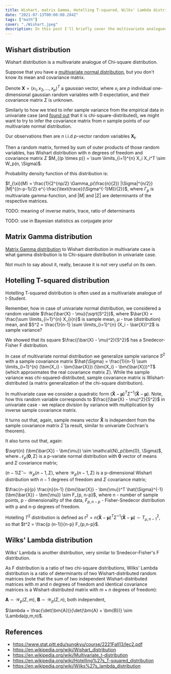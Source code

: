 ```yaml
---
title: Wishart, matrix Gamma, Hotelling T-squared, Wilks' Lambda distributions
date: "2021-07-13T00:00:00.284Z"
tags: ["math"]
cover: "./Wishart.jpeg"
description: In this post I'll briefly cover the multivariate analogues of gamma-distribution-related univariate statistical distributions.
---
```


Wishart distribution
--------------------

Wishart distribution is a multivariate analogue of Chi-square distribution. 

Suppose that you have a [multivariate normal distribution](/2021-07-01-1), but you don't know its mean and covariance matrix.

Denote $\bm{X} = (x_1, x_2, ..., x_p)^T$ a gaussian vector, where $x_i$ are $p$ individual one-dimensional gaussian random 
variables with 0 expectation, and their covariance matrix $\Sigma$ is unknown.

Similarly to how we tried to infer sample variance from the empirical data in univariate case (and [found out](/2021-06-20-1) that it is 
chi-square-distributed), we might want to try to infer the covariance matrix from $n$ sample points of our multivariate
normal distribution.

Our observations then are $n$ i.i.d $p$-vector random variables $\bm{X_i}$.

Then a random matrix, formed by sum of outer products of those random variables, has Wishart distribution with n degrees 
of freedom and covariance matrix $\Sigma$ $M_{(p \times p)} = \sum \limits_{i=1}^{n} X_i X_i^T \sim W_p(n, \Sigma)$.

Probability density function of this distribution is:

$f_{\xi}(M) = \frac{1}{2^{np/2} \Gamma_p(\frac{n}{2}) |\Sigma|^{n/2}} |M|^{(n-p-1)/2} e^{-\frac{\text{trace}(\Sigma^{-1}M)}{2}}$, where $\Gamma_p$ is multivariate gamma-function, and $|M|$ and $|\Sigma|$ are determinants of the respective matrices.

TODO: meaning of inverse matrix, trace, ratio of determinants

TODO: use in Bayesian statistics as conjugate prior

Matrix Gamma distribution
-------------------------

[Matrix Gamma distribution](https://en.wikipedia.org/wiki/Matrix_gamma_distribution) to Wishart distribution in multivariate case is what gamma distribution is to Chi-square distribution
in univariate case. 

Not much to say about it, really, because it is not very useful on its own.


Hotelling T-squared distribution
--------------------------------

Hotelling T-squared distribution is often used as a multivariate analogue of t-Student. 

Remember, how in case of univariate normal distribution, we considered a random variable $\frac{\bar{X} - \mu}{\sqrt{S^2}}$, where $\bar{X} = \frac{\sum \limits_{i=1}^{n} X_i}{n}$ is sample mean, $\mu$ - true (distribution) mean, and $S^2 = \frac{1}{n-1} \sum \limits_{i=1}^{n} (X_i - \bar{X})^2$ is sample variance?

We showed that its square $\frac{(\bar{X} - \mu)^2}{S^2}$ has a Snedecor-Fisher F distribution.

In case of multivariate normal distribution we generalize sample variance $S^2$ with a sample covariance matrix $\hat{\Sigma} = \frac{1}{n-1} \sum \limits_{i=1}^{n} (\bm{X_i} - \bm{\bar{X}}) (\bm{X_i} - \bm{\bar{X}})^T$ (which approximates the real covariance matrix $\Sigma$).
While the sample variance was chi-squared-distributed, sample covariance matrix is Wishart-distributed (a matrix generalization of the chi-square distribution).

In multivariate case we consider a quadratic form $(\bm{\bar{X}} - \bm{\mu})^T \hat{\Sigma}^{-1} (\bm{\bar{X}} - \bm{\mu})$. Note, how this random variable corresponds to $\frac{(\bar{X} - \mu)^2}{S^2}$
in univariate case - we replace division by variance with multiplication by inverse sample covariance matrix. 

It turns out that, again, sample means vector $\bm{\bar{X}}$ is independent from the sample covariance matrix $\hat{\Sigma}$ (a result, similar to univariate Cochran's theorem).

It also turns out that, again: 

$\sqrt{n} (\bm{\bar{X}} - \bm{\mu}) \sim \mathcal{N}_p(\bm{0}, \Sigma)$, where $\mathcal{N}_p(\bm{0}, \Sigma)$ is a p-variate normal distribution with $\bm{0}$ vector of means and $\Sigma$ covariance matrix; 

$(n-1) \hat{\Sigma} \sim \mathcal{W}_p(n-1, \Sigma)$, where $\mathcal{W}_p(n-1, \Sigma)$ is a p-dimensional Wishart distribution with $n-1$ degrees of freedom and $\Sigma$ covariance matrix;

$\frac{n-p}{p} \frac{n}{n-1} (\bm{\bar{X}} - \bm{\mu})^T \hat{\Sigma}^{-1} (\bm{\bar{X}} - \bm{\mu}) \sim F_{p, n-p}$, where n - number of sample points, p - dimensionality of the data, $F_{p, n-p}$ - Fisher-Snedecor distribution with p and n-p degrees of freedom.

Hotelling $T^2$ distribution is defined as $t^2 = n (\bm{\bar{X}} - \bm{\mu})^T \hat{\Sigma}^{-1} (\bm{\bar{X}} - \bm{\mu}) \sim T^2_{\mu, n-1}$, so that $t^2 = \frac{p (n-1)}{n-p} F_{p,n-p}$.


Wilks' Lambda distribution
--------------------------

Wilks' Lambda is another distribution, very similar to Snedecor-Fisher's F distribution. 

As F distribution is a ratio of two chi-square distributions, Wilks' Lambda distribution is
a ratio of determinants of two Wishart-distributed random matrices (note that the sum of two 
independent Wishart-distributed matrices with $m$ and $n$ degrees of freedom and identical covariance matrices
is a Wishart-distributed matrix with $m+n$ degrees of freedom):

$\bm{A} \sim \mathcal{W}_p(\Sigma, m)$, $\bm{B} \sim \mathcal{W}_p(\Sigma, n)$, both independent,

$\lambda = \frac{\det(\bm{A})}{\det(\bm{A} + \bm{B})} \sim \Lambda(p,m,n)$.



References
----------
 - https://www.stat.pitt.edu/sungkyu/course/2221Fall13/lec2.pdf
 - https://en.wikipedia.org/wiki/Wishart_distribution
 - https://en.wikipedia.org/wiki/Multivariate_t-distribution
 - https://en.wikipedia.org/wiki/Hotelling%27s_T-squared_distribution
 - https://en.wikipedia.org/wiki/Wilks%27s_lambda_distribution